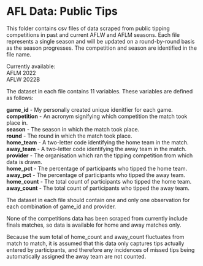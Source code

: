 # AFL Data: Public Tips

This folder contains csv files of data scraped from public tipping competitions in past and current AFLW and AFLM seasons. Each file represents a single season and will be updated on a round-by-round basis as the season progresses. The competition and season are identified in the file name.

Currently available:  
AFLM 2022  
AFLW 2022B

The dataset in each file contains 11 variables. These variables are defined as follows:

**game_id** - My personally created unique idenitfier for each game.  
**competition** - An acronym signifying which competition the match took place in.  
**season** - The season in which the match took place.  
**round** - The round in which the match took place.  
**home_team** - A two-letter code identifying the home team in the match.  
**away_team** - A two-letter code identifying the away team in the match.  
**provider** - The organisation which ran the tipping competition from which data is drawn.  
**home_pct** - The percentage of participants who tipped the home team.  
**away_pct** - The percentage of participants who tipped the away team.  
**home_count** - The total count of participants who tipped the home team.  
**away_count** - The total count of participants who tipped the away team.

The dataset in each file should contain one and only one observation for each combination of game_id and provider.

None of the competitions data has been scraped from currently include finals matches, so data is available for home and away matches only.

Because the sum total of home_count and away_count fluctuates from match to match, it is assumed that this data only captures tips actually entered by participants, and therefore any incidences of missed tips being automatically assigned the away team are not counted.
